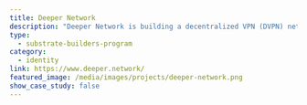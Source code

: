```yaml
---
title: Deeper Network
description: "Deeper Network is building a decentralized VPN (DVPN) network based on Substrate. They are building their own OS: AtomOS."
type:
  - substrate-builders-program
category:
  - identity
link: https://www.deeper.network/
featured_image: /media/images/projects/deeper-network.png
show_case_study: false
---
```

